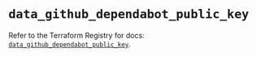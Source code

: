# `data_github_dependabot_public_key`

Refer to the Terraform Registry for docs: [`data_github_dependabot_public_key`](https://registry.terraform.io/providers/integrations/github/6.3.1/docs/data-sources/dependabot_public_key).
